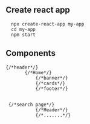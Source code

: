 ## Create react app
 
``` 
  npx create-react-app my-app
  cd my-app
  npm start
```

## Components

```
{/*header*/}
       {/*Home*/}
           {/*banner*/}
           {/*cards*/}
           {/*footer*/}


 {/*search page*/}
           {/*Header*/}
           {/*.......*/}
```
